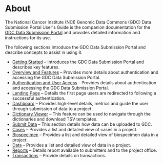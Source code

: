 # About

The National Cancer Institute (NCI) Genomic Data Commons (GDC) Data Submission Portal User's Guide is the companion documentation for the [GDC Data Submission Portal](https://gdc.nci.nih.gov/submit-data/gdc-data-submission-portal) and provides detailed information and instructions for its use.

The following sections introduce the GDC Data Submission Portal and describe concepts to assist in using it.

* [Getting Started](02-Getting_Started_with_the_GDC_Data_Submission_Portal.md) – Introduces the GDC Data Submission Portal and describes key features.
* [Overview and Features](Features.md) – Provides more details about authentication and accessing the GDC Data Submission Portal.
* [Authentication and User Access](04-Authentication_And_User_Access.md) – Provides details about authentication and accessing the GDC Data Submission Portal.
* [Landing Page](05-Landing-Page.md) – Details the first page users are redirected to following a successful authentication.
* [Dashboard](06-Dashboard.md) – Provides high-level details, metrics and guide the user through submission of data to a project.
* [Dictionary Viewer](07-Dictionary-Viewer.md) – This feature can be used to navigate through the dictionaries and download TSV templates.
* [Submit Data](08-Submit_data.md) – This section details how data can be uploaded to GDC.
* [Cases](09-Cases.md) – Provides a list and detailed view of cases in a project.
* [Biospecimen](10-Biospecimen.md) – Provides a list and detailed view of biospecimen data in a project.
* [Data](11-Data.md) – Provides a list and detailed view of data in a project.
* [Reports](12-Reports.md) – Details report available to submitters and to the project office.
* [Transactions](13-Transactions.md) – Provide details on transactions.
